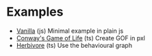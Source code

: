 # Examples
- [Vanilla](https://github.com/pixcellular/pxl/blob/main/examples/vanilla/index.html) (js) Minimal example in plain js
- [Conway's Game of Life](https://github.com/pixcellular/pxl/blob/main/examples/conway/README.md) (ts) Create GOF in pxl 
- [Herbivore](https://github.com/pixcellular/pxl/blob/main/examples/conway/README.md) (ts) Use the behavioural graph
